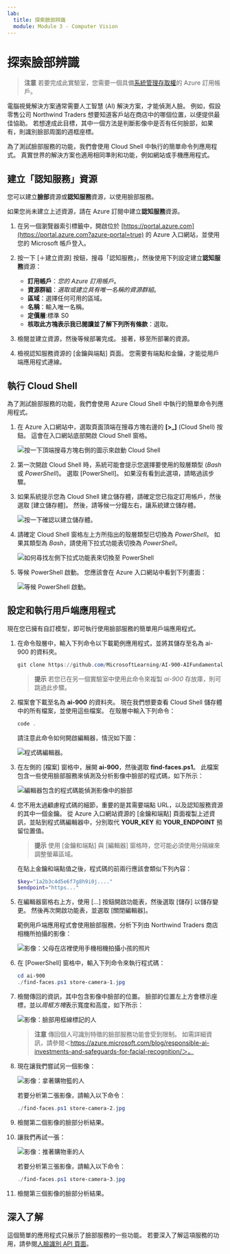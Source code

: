 ```yaml
---
lab:
  title: 探索臉部辨識
  module: Module 3 - Computer Vision
---
```


# <a name="explore-face-recognition"></a>探索臉部辨識

> **注意** 若要完成此實驗室，您需要一個具備[系統管理存取權](https://azure.microsoft.com/free?azure-portal=true)的 Azure 訂用帳戶。

電腦視覺解決方案通常需要人工智慧 (AI) 解決方案，才能偵測人臉。 例如，假設零售公司 Northwind Traders 想要知道客戶站在商店中的哪個位置，以便提供最佳協助。 若想達成此目標，其中一個方法是判斷影像中是否有任何臉部，如果有，則識別臉部周圍的週框座標。

為了測試臉部服務的功能，我們會使用 Cloud Shell 中執行的簡單命令列應用程式。 真實世界的解決方案也適用相同準則和功能，例如網站或手機應用程式。

## <a name="create-a-cognitive-services-resource"></a>建立「認知服務」資源

您可以建立**臉部**資源或**認知服務**資源，以使用臉部服務。

如果您尚未建立上述資源，請在 Azure 訂閱中建立**認知服務**資源。

1. 在另一個瀏覽器索引標籤中，開啟位於 [https://portal.azure.com](https://portal.azure.com?azure-portal=true) 的 Azure 入口網站，並使用您的 Microsoft 帳戶登入。

1. 按一下 [&#65291;建立資源] 按鈕，搜尋「認知服務」，然後使用下列設定建立**認知服務**資源：
    - **訂用帳戶**：*您的 Azure 訂用帳戶*。
    - **資源群組**：*選取或建立具有唯一名稱的資源群組*。
    - **區域**：選擇任何可用的區域。
    - **名稱**：輸入唯一名稱。
    - **定價層**:標準 S0
    - **核取此方塊表示我已閱讀並了解下列所有條款**：選取。

1. 檢閱並建立資源，然後等候部署完成。 接著，移至所部署的資源。

1. 檢視認知服務資源的 [金鑰與端點] 頁面。 您需要有端點和金鑰，才能從用戶端應用程式連線。

## <a name="run-cloud-shell"></a>執行 Cloud Shell

為了測試臉部服務的功能，我們會使用 Azure Cloud Shell 中執行的簡單命令列應用程式。 

1. 在 Azure 入口網站中，選取頁面頂端在搜尋方塊右邊的 **[>_]** (Cloud Shell) 按鈕。 這會在入口網站底部開啟 Cloud Shell 窗格。 

    ![按一下頂端搜尋方塊右側的圖示來啟動 Cloud Shell](media/create-face-solutions/powershell-portal-guide-1.png)

1. 第一次開啟 Cloud Shell 時，系統可能會提示您選擇要使用的殼層類型 (*Bash* 或 *PowerShell*)。 選取 [PowerShell]。 如果沒有看到此選項，請略過該步驟。  

1. 如果系統提示您為 Cloud Shell 建立儲存體，請確定您已指定訂用帳戶，然後選取 [建立儲存體]。 然後，請等候一分鐘左右，讓系統建立儲存體。

    ![按一下確認以建立儲存體。](media/create-face-solutions/powershell-portal-guide-2.png)       

1. 請確定 Cloud Shell 窗格左上方所指出的殼層類型已切換為 *PowerShell*。 如果其類型為 *Bash*，請使用下拉式功能表切換為 *PowerShell*。

    ![如何尋找左側下拉式功能表來切換至 PowerShell](media/create-face-solutions/powershell-portal-guide-3.png) 

1. 等候 PowerShell 啟動。 您應該會在 Azure 入口網站中看到下列畫面：  

    ![等候 PowerShell 啟動。](media/create-face-solutions/powershell-prompt.png)

## <a name="configure-and-run-a-client-application"></a>設定和執行用戶端應用程式

現在您已擁有自訂模型，即可執行使用臉部服務的簡單用戶端應用程式。

1. 在命令殼層中，輸入下列命令以下載範例應用程式，並將其儲存至名為 ai-900 的資料夾。

    ```PowerShell
    git clone https://github.com/MicrosoftLearning/AI-900-AIFundamentals ai-900
    ```

    > **提示** 若您已在另一個實驗室中使用此命令來複製 *ai-900* 存放庫，則可跳過此步驟。

1. 檔案會下載至名為 **ai-900** 的資料夾。 現在我們想要查看 Cloud Shell 儲存體中的所有檔案，並使用這些檔案。 在殼層中輸入下列命令：

     ```PowerShell
    code .
    ```

    請注意此命令如何開啟編輯器，情況如下圖： 

    ![程式碼編輯器。](media/create-face-solutions/powershell-portal-guide-4.png) 

1. 在左側的 [檔案] 窗格中，展開 **ai-900**，然後選取 **find-faces.ps1**。 此檔案包含一些使用臉部服務來偵測及分析影像中臉部的程式碼，如下所示：

    ![編輯器包含的程式碼能偵測影像中的臉部](media/create-face-solutions/find-faces-code.png)

1. 您不用太過顧慮程式碼的細節，重要的是其需要端點 URL，以及認知服務資源的其中一個金鑰。 從 Azure 入口網站資源的 [金鑰和端點] 頁面複製上述資訊，並貼到程式碼編輯器中，分別取代 **YOUR_KEY** 和 **YOUR_ENDPOINT** 預留位置值。

    > **提示** 使用 [金鑰和端點] 與 [編輯器] 窗格時，您可能必須使用分隔線來調整螢幕區域。

    在貼上金鑰和端點值之後，程式碼的前兩行應該會類似下列內容：

    ```PowerShell
    $key="1a2b3c4d5e6f7g8h9i0j...."    
    $endpoint="https..."
    ```

1. 在編輯器窗格右上方，使用 [...] 按鈕開啟功能表，然後選取 [儲存] 以儲存變更。 然後再次開啟功能表，並選取 [關閉編輯器]。

    範例用戶端應用程式會使用臉部服務，分析下列由 Northwind Traders 商店相機所拍攝的影像：

    ![影像：父母在店裡使用手機相機拍攝小孩的照片](media/create-face-solutions/store-camera-1.jpg)

1. 在 [PowerShell] 窗格中，輸入下列命令來執行程式碼：

    ```PowerShell
    cd ai-900
    ./find-faces.ps1 store-camera-1.jpg
    ```

1. 檢閱傳回的資訊，其中包含影像中臉部的位置。 臉部的位置左上方會標示座標，並以*周框方塊*表示寬度和高度，如下所示：

    ![影像：臉部用框線標記的人](media/create-face-solutions/store-camera-1-face.jpg)

    >**注意** 傳回個人可識別特徵的臉部服務功能會受到限制。 如需詳細資訊，請參閱＜https://azure.microsoft.com/blog/responsible-ai-investments-and-safeguards-for-facial-recognition/＞。

1. 現在讓我們嘗試另一個影像：

    ![影像：拿著購物籃的人](media/create-face-solutions/store-camera-2.jpg)

    若要分析第二張影像，請輸入以下命令：

    ```PowerShell
    ./find-faces.ps1 store-camera-2.jpg
    ```

1. 檢閱第二個影像的臉部分析結果。

1. 讓我們再試一張：

    ![影像：推著購物車的人](media/create-face-solutions/store-camera-3.jpg)

    若要分析第三張影像，請輸入以下命令：

    ```PowerShell
    ./find-faces.ps1 store-camera-3.jpg
    ```

1. 檢閱第三個影像的臉部分析結果。

## <a name="learn-more"></a>深入了解

這個簡單的應用程式只展示了臉部服務的一些功能。 若要深入了解這項服務的功用，請參閱[人臉識別 API 頁面](https://azure.microsoft.com/services/cognitive-services/face/)。
